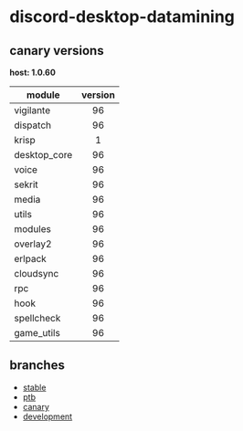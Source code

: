 # discord-desktop-datamining

## canary versions

**host: 1.0.60**

| module | version |
| ------ | :-----: |
| vigilante | 96 |
| dispatch | 96 |
| krisp | 1 |
| desktop_core | 96 |
| voice | 96 |
| sekrit | 96 |
| media | 96 |
| utils | 96 |
| modules | 96 |
| overlay2 | 96 |
| erlpack | 96 |
| cloudsync | 96 |
| rpc | 96 |
| hook | 96 |
| spellcheck | 96 |
| game_utils | 96 |

## branches

- [stable](https://github.com/OpenAsar/discord-desktop-datamining/tree/stable)
- [ptb](https://github.com/OpenAsar/discord-desktop-datamining/tree/ptb)
- [canary](https://github.com/OpenAsar/discord-desktop-datamining/tree/canary)
- [development](https://github.com/OpenAsar/discord-desktop-datamining/tree/development)